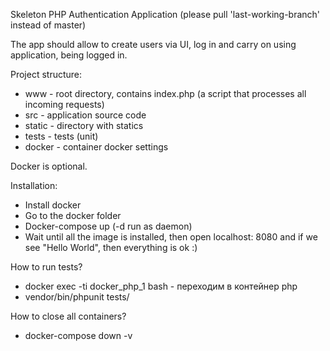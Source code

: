 Skeleton PHP Authentication Application
(please pull 'last-working-branch' instead of master)

The app should allow to create users via UI, log in and carry on using application, being logged in. 

Project structure:
* www - root directory, contains index.php (a script that processes all incoming requests)
* src - application source code
* static - directory with statics
* tests - tests (unit)
* docker - container docker settings

Docker is optional.

Installation:
* Install docker
* Go to the docker folder
* Docker-compose up (-d run as daemon)
* Wait until all the image is installed, then open localhost: 8080 and if we see "Hello World", then everything is ok :)

How to run tests?
* docker exec -ti docker_php_1 bash - переходим в контейнер php
* vendor/bin/phpunit tests/

How to close all containers?
* docker-compose down -v

